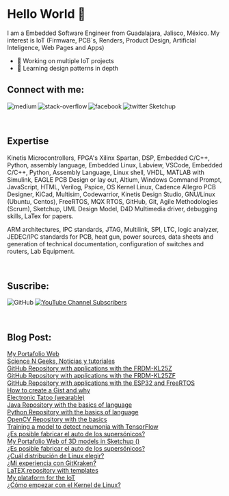 # Hello World 👋
I am a Embedded Software Engineer from Guadalajara, Jalisco, México. My interest is IoT (Firmware, PCB´s, Renders, Product Design, Artificial Inteligence, Web Pages and Apps)
- 🔭 Working on multiple IoT projects
- 🌱 Learning design patterns in depth

## Connect with me: 

[<img align="left" alt="medium" src="https://img.shields.io/badge/medium-%2312100E.svg?&style=for-the-badge&logo=medium&logoColor=white" />](https://medium.com/@horacio.gonzalez.rivas)

[<img align="left" alt="stack-overflow" src="https://img.shields.io/badge/stack%20overflow-FE7A16?logo=stack-overflow&logoColor=white&style=for-the-badge" />](https://es.stackoverflow.com/users/236368/horacio-gonz%c3%a1lez-rivas)

[<img align="left" alt="facebook" src="https://img.shields.io/badge/facebook-%231877F2.svg?&style=for-the-badge&logo=facebook&logoColor=white" />](https://www.facebook.com/yeors/)

[<img align="left" alt="twitter" src="https://img.shields.io/badge/twitter-%231DA1F2.svg?&style=for-the-badge&logo=twitter&logoColor=white" />](https://twitter.com/JorgeHoracioG10)

Sketchup

<br>

## Expertise
Kinetis Microcontrollers, FPGA's Xilinx Spartan, DSP, Embedded C/C++, Python, assembly language, Embedded Linux, Labview, VSCode, Embedded C/C++, Python, Assembly Language, Linux shell, VHDL, MATLAB with Simulink, EAGLE PCB Design or lay out, Altium, Windows Command Prompt, JavaScript, HTML, Verilog, Pspice, OS Kernel Linux, Cadence Allegro PCB Designer, KiCad, Multisim, Codewarrior, Kinetis Design Studio, GNU/Linux (Ubuntu, Centos), FreeRTOS, MQX RTOS, GitHub, Git, Agile Methodologies (Scrum), Sketchup, UML Design Model, D4D Multimedia driver, debugging skills, LaTex for papers. 

ARM architectures, IPC standards, JTAG, Multilink, SPI, LTC, logic analyzer, JEDEC/IPC standards for PCB, heat gun, power sources, data sheets and generation of technical documentation, configuration of switches and routers, Lab Equipment. 

<br>

## Suscribe:

[<img align="left" alt="GitHub" src="https://img.shields.io/github/followers/yeors?style=social" />](https://github.com/yeors)

[<img alt="YouTube Channel Subscribers" src="https://img.shields.io/youtube/channel/subscribers/UCwRBvWQq92awxH1XxM6BXEg?style=social"/>](https://www.youtube.com/channel/UCwRBvWQq92awxH1XxM6BXEg)

<br>

## Blog Post:

<!-- BLOG-POST-LIST:START -->
 
<!-- BLOG-POST-LIST:END -->

<A HREF="https://www.jorgehglez.com/"> My Portafolio Web </A> <br>
<A HREF="https://www.sciencengeeks.com"> Science N Geeks, Noticias y tutoriales </A> <br>
<A HREF="otra_pagina.html"> GitHub Repository with applications with the FRDM-KL25Z </A> <br>
<A HREF="otra_pagina.html"> GitHub Repository with applications with the FRDM-KL25ZF </A> <br>
<A HREF="otra_pagina.html"> GitHub Repository with applications with the ESP32 and FreeRTOS </A> <br>
<A HREF="otra_pagina.html"> How to create a Gist and why </A> <br>
<A HREF="otra_pagina.html"> Electronic Tatoo (wearable) </A> <br>
<A HREF="otra_pagina.html"> Java Repository with the basics of language </A> <br>
<A HREF="otra_pagina.html"> Python Repository with the basics of language </A> <br>
<A HREF="otra_pagina.html"> OpenCV Repository with the basics </A> <br>
<A HREF="otra_pagina.html"> Training a model to detect neumonia with TensorFlow </A> <br>
<A HREF="otra_pagina.html"> ¿Es posible fabricar el auto de los supersónicos? </A> <br>
<A HREF="otra_pagina.html"> My Portafolio Web of 3D models in Sketchup () </A> <br>
<A HREF="otra_pagina.html"> ¿Es posible fabricar el auto de los supersónicos? </A> <br>
<A HREF="otra_pagina.html"> ¿Cuál distribución de Linux elegir? </A> <br>
<A HREF="otra_pagina.html"> ¿Mi experiencia con GitKraken? </A> <br>
<A HREF="otra_pagina.html"> LaTEX repository with templates </A> <br>
<A HREF="otra_pagina.html"> My plataform for the IoT </A> <br>
<A HREF="otra_pagina.html"> ¿Cómo empezar con el Kernel de Linux? </A> <br>









